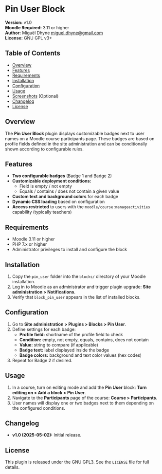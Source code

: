 # Pin User Block

**Version:** v1.0  
**Moodle Required:** 3.11 or higher  
**Author:** Miguël Dhyne <miguel.dhyne@gmail.com>  
**License:** GNU GPL v3+

## Table of Contents

- [Overview](#overview)  
- [Features](#features)  
- [Requirements](#requirements)  
- [Installation](#installation)  
- [Configuration](#configuration)  
- [Usage](#usage)  
- [Screenshots](#screenshots) (Optional)  
- [Changelog](#changelog)  
- [License](#license)

## Overview

The **Pin User Block** plugin displays customizable badges next to user names on a Moodle course participants page. These badges are based on profile fields defined in the site administration and can be conditionally shown according to configurable rules.

## Features

- **Two configurable badges** (Badge 1 and Badge 2)  
- **Customizable deployment conditions:**  
  - Field is empty / not empty  
  - Equals / contains / does not contain a given value  
- **Custom text and background colors** for each badge  
- **Dynamic CSS loading** based on configuration  
- **Access restricted** to users with the `moodle/course:manageactivities` capability (typically teachers)

## Requirements

- Moodle 3.11 or higher  
- PHP 7.x or higher  
- Administrator privileges to install and configure the block

## Installation

1. Copy the `pin_user` folder into the `blocks/` directory of your Moodle installation.  
2. Log in to Moodle as an administrator and trigger plugin upgrade: **Site administration > Notifications**.  
3. Verify that `block_pin_user` appears in the list of installed blocks.

## Configuration

1. Go to **Site administration > Plugins > Blocks > Pin User**.  
2. Define settings for each badge:  
   - **Profile field:** shortname of the profile field to check  
   - **Condition:** empty, not empty, equals, contains, does not contain  
   - **Value:** string to compare (if applicable)  
   - **Badge text:** label displayed inside the badge  
   - **Badge colors:** background and text color values (hex codes)  
3. Repeat for Badge 2 if desired.

## Usage

1. In a course, turn on editing mode and add the **Pin User** block: **Turn editing on > Add a block > Pin User**.  
2. Navigate to the **Participants** page of the course: **Course > Participants**.  
3. User names will display one or two badges next to them depending on the configured conditions.

## Changelog

- **v1.0 (2025-05-02):** Initial release.

## License

This plugin is released under the GNU GPL3. See the `LICENSE` file for full details.
